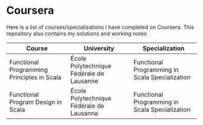 # Coursera
Here is a list of courses/specializations I have completed on Coursera. This repository also contains my solutions and working notes

| Course        | University    | Specialization  |
| ------------- |-------------| -----|
| Functional Programming Principles in Scala     | École Polytechnique Fédérale de Lausanne | Functional Programming in Scala Specialization |
| Functional Program Design in Scala | École Polytechnique Fédérale de Lausanne | Functional Programming in Scala Specialization |

